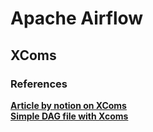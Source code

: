 # **Apache Airflow**

## **XComs**

### References
**[Article by notion on XComs](https://www.notion.so/XComs-3d0fb50edae84342a985ff5ffa266eff)** <br>
**[Simple DAG file with Xcoms](https://github.com/sampathsvskr/GCP/blob/main/composer_airflow/xcoms/xcoms_dag.py)**
